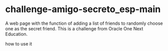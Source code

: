 # challenge-amigo-secreto_esp-main
A web page with the function of adding a list of friends to randomly choose one as the secret friend. This is a challenge from Oracle One Next Education.


how to use it
